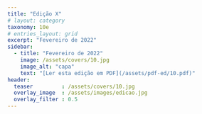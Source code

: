 ```yaml
---
title: "Edição X"
# layout: category
taxonomy: 10e
# entries_layout: grid
excerpt: "Fevereiro de 2022"
sidebar:
  - title: "Fevereiro de 2022"
    image: /assets/covers/10.jpg
    image_alt: "capa"
    text: "[Ler esta edição em PDF](/assets/pdf-ed/10.pdf)"
header:
  teaser         : /assets/covers/10.jpg
  overlay_image  : /assets/images/edicao.jpg
  overlay_filter : 0.5
---
```

